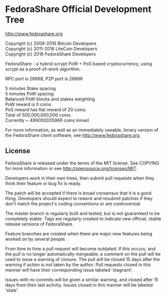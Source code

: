 <h1>FedoraShare Official Development Tree</h1>

http://www.fedorashare.org<br>

Copyright (c) 2009-2016 Bitcoin Developers<br>
Copyright (c) 2011-2016 LiteCoin Developers<br>
Copyright (c) 2016 FedoraShare Developers<br>

FedoraShare - a hybrid scrypt PoW + PoS based cryptocurrency, using scrypt as a proof-of-work algorithm.

RPC port is 26668, P2P port is 26666

5 minutes Stake spacing<br>
5 minutes PoW spacing<br>
Balanced PoW blocks and stakes weighting<br>
PoW reward is 0 coins<br>
PoS reward has flat reward of 20 coins.<br>
Total of 500,000,000,000 coins. <br>
Currently ~ 499000035969 coins mined<br>

For more information, as well as an immediately useable, binary version of the FedoraShare client software, see http://www.fedorashare.org.

<h2>License</h2>

FedoraShare is released under the terms of the MIT license. See COPYING for more information or see http://opensource.org/licenses/MIT.

Developers work in their own trees, then submit pull requests when they think their feature or bug fix is ready.

The patch will be accepted if there is broad consensus that it is a good thing. Developers should expect to rework and resubmit patches if they don't match the project's coding conventions or are controversial.

The master branch is regularly built and tested, but is not guaranteed to be completely stable. Tags are regularly created to indicate new official, stable release versions of FedoraShare.

Feature branches are created when there are major new features being worked on by several people.

From time to time a pull request will become outdated. If this occurs, and the pull is no longer automatically mergeable; a comment on the pull will be used to issue a warning of closure. The pull will be closed 15 days after the warning if action is not taken by the author. Pull requests closed in this manner will have their corresponding issue labeled 'stagnant'.

Issues with no commits will be given a similar warning, and closed after 15 days from their last activity. Issues closed in this manner will be labeled 'stale'.
